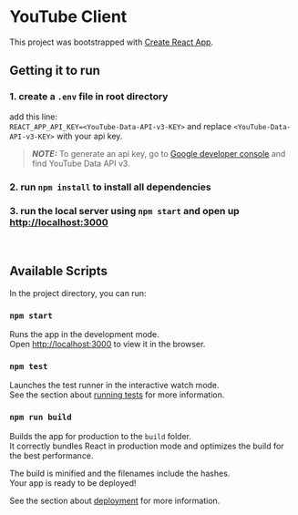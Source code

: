 # YouTube Client

This project was bootstrapped with [Create React App](https://github.com/facebook/create-react-app).

## Getting it to run

### 1. create a `.env` file in root directory

add this line: <br> `REACT_APP_API_KEY=<YouTube-Data-API-v3-KEY>` and replace `<YouTube-Data-API-v3-KEY>` with  your api key.
> **_NOTE:_**  To generate an api key, go to [Google developer console](console.cloud.google.com) and find YouTube Data API v3.

### 2. run ```npm install``` to install all dependencies

### 3. run the local server using ```npm start``` and open up [http://localhost:3000](http://localhost:3000)

<br>

## Available Scripts

In the project directory, you can run:

### `npm start`

Runs the app in the development mode.\
Open [http://localhost:3000](http://localhost:3000) to view it in the browser.

### `npm test`

Launches the test runner in the interactive watch mode.\
See the section about [running tests](https://facebook.github.io/create-react-app/docs/running-tests) for more information.

### `npm run build`

Builds the app for production to the `build` folder.\
It correctly bundles React in production mode and optimizes the build for the best performance.

The build is minified and the filenames include the hashes.\
Your app is ready to be deployed!

See the section about [deployment](https://facebook.github.io/create-react-app/docs/deployment) for more information.
